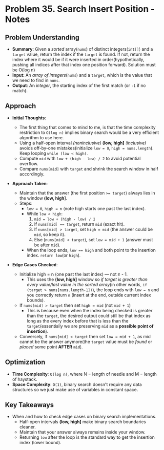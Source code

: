 # Problem 35. Search Insert Position - Notes
## Problem Understanding

- **Summary**: Given a *sorted* array(`nums`) of distinct integers(`int[]`) and a `target` value, return the index if the `target` is found. If not, return the index where it would be if it were inserted in order(hypothetically, pushing all indices after that index one position forward). Solution must be O(log n)
- **Input**: An *array of integers*(`nums`) and a `target`, which is the value that we need to find in `nums`.
- **Output**: An *integer*, the starting index of the first match (or `-1` if no match).

## Approach

- **Initial Thoughts**:
  - The first thing that comes to mind to me, is that the time complexity restriction to `O(log n)` implies binary search would be a very efficient algorithm to use here.
  - Using a half-open interval *(noninclusive)* **(low, high]** *(inclusive)* avoids off-by-one mistakes(initialize `low = 0`, `high = nums.length`). Keep looping `while (low < high)`.
  - Compute `mid` with `low + (high - low) / 2` to avoid potential overflow.
  - Compare `nums[mid]` with `target` and shrink the search window in half accordingly.

- **Approach Taken**:
  - Maintain that the answer (the first position `>= target`) always lies in the window **(low, high]**.
  - Steps:
    - `low = 0`, `high = n` (note high starts one past the last index).
    - While `low < high`:
      1. `mid = low + (high - low) / 2`
      2. If `nums[mid] == target`, return `mid` (exact hit).
      3. If `nums[mid] > target`, set `high = mid` (the answer could be `mid`, so keep it).
      4. Else (`nums[mid] < target`), set `low = mid + 1` (answer must be after `mid`).
    - When the loop ends, `low == high` and both point to the insertion index. `return low`(or `high`).

- **Edge Cases Checked**:
  - Initialize high = n (one past the last index) — not n - 1.
    - This uses the **(low, high]** window so *if target is greater than every value/last value in the sorted array*(in other words, `if (target > nums[nums.length-1])`), the loop ends with `low = n` and you correctly return `n` (insert at the end, outside current index bounds).
  - If `nums[mid] > target` then set `high = mid` (not `mid + 1`)
    - This is because even when the index being checked is greater than the `target`, the desired output could still be that index as long as the every index before that is less than the `target`(essentially we are preserving `mid` as a **possible point of insertion**).
  - Conversely, If `nums[mid] < target` then set `low = mid + 1`, as mid cannot be the answer anymore(the `target` value must be _found_ or _placed_ some point **AFTER** `mid`).

## Optimization

- **Time Complexity**: `O(log n)`, where N = length of needle and M = length of haystack.
- **Space Complexity**: `O(1)`, binary search doesn't require any data structures so we just make use of variables in constant space.

<!-- ## Alternative Solutions
 - none that come to mind for me -->

## Key Takeaways

- When and how to check edge cases on binary search implementations.
  - Half-open intervals **(low, high]** make binary search boundaries cleaner.
  - Maintain that your answer always remains inside your window.
  - Returning `low` after the loop is the standard way to get the insertion index (lower bound).
